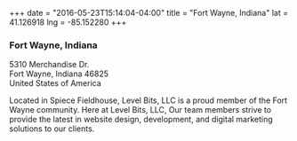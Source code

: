 +++
date = "2016-05-23T15:14:04-04:00"
title = "Fort Wayne, Indiana"
lat = 41.126918
lng = -85.152280
+++

### Fort Wayne, Indiana

5310 Merchandise Dr.<br>
Fort Wayne, Indiana 46825<br>
United States of America<br>

Located in Spiece Fieldhouse, Level Bits, LLC is a proud member of the Fort Wayne community. Here at Level Bits, LLC, Our team members strive to provide the latest in website design, development, and digital marketing solutions to our clients.
